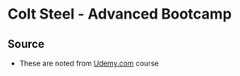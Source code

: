 # Colt Steel - Advanced Bootcamp

## Source
* These are noted from [Udemy.com](https://www.udemy.com/course/the-advanced-web-developer-bootcamp/) course
